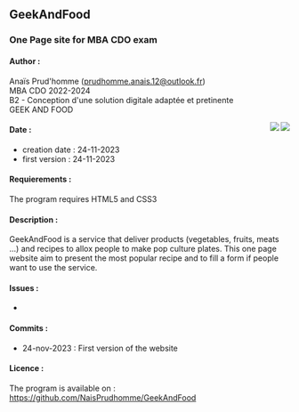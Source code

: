 ## GeekAndFood
  ### One Page site for MBA CDO exam

#### Author :
Anaïs Prud'homme (prudhomme.anais.12@outlook.fr) <br>
MBA CDO 2022-2024  <br>
B2 - Conception d'une solution digitale adaptée et pretinente <br>
GEEK AND FOOD <br>
<p><img align=right src="https://img.shields.io/badge/Java--violet?logo=Java&style=flat-square&color=caa6f7&logoColor=white&logoWidth=10"> 
  <img align=right src="https://img.shields.io/badge/HTML--violet?logo=HTML5&style=flat-square&color=caa6f7&logoColor=white&logoWidth=10"> </p>
  
#### Date :
 - creation date : 24-11-2023
 - first version : 24-11-2023
  
#### Requierements :
The program requires HTML5 and CSS3 <br>
    
#### Description :
GeekAndFood is a service that deliver products (vegetables, fruits, meats ...) and recipes to allox people to make pop culture plates.
This one page website aim to present the most popular recipe and to fill a form if people want to use the service.
 
#### Issues : 
 - 
  
#### Commits :
 - 24-nov-2023 : First version of the website
  
#### Licence :

The program is available on : https://github.com/NaisPrudhomme/GeekAndFood
